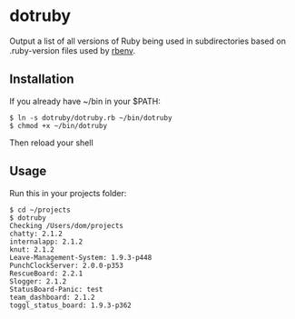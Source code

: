# dotruby

Output a list of all versions of Ruby being used in subdirectories based on .ruby-version files used by [rbenv](http://github.com/sstephenson/rbenv).

## Installation
If you already have ~/bin in your $PATH:

    $ ln -s dotruby/dotruby.rb ~/bin/dotruby  
    $ chmod +x ~/bin/dotruby  

Then reload your shell

## Usage
Run this in your projects folder:  

    $ cd ~/projects  
    $ dotruby  
    Checking /Users/dom/projects
    chatty: 2.1.2  
    internalapp: 2.1.2  
    knut: 2.1.2  
    Leave-Management-System: 1.9.3-p448  
    PunchClockServer: 2.0.0-p353  
    RescueBoard: 2.2.1  
    Slogger: 2.1.2  
    StatusBoard-Panic: test  
    team_dashboard: 2.1.2  
    toggl_status_board: 1.9.3-p362  
